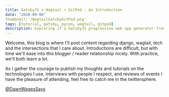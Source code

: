 ```yaml
---
title: GatsbyJS + Wagtail + GitPod : An Introduction
date: "2020-09-06"
thumbnail:'/WagtailGatsbyGitPod.png'
tags: [tutorial, gatsby, pycon, wagtail, gitpod]
description: Exploring if a GatsbyJS progressive web app generator frontend with a headless Wagtail backend could be a solution for small-sized clients and personal projects when I want to "whip something up" quickly without sacrificing design, performance, hosting costs, user or site editor experience?
---
```


Welcome, this blog is where I'll post content regarding django, wagtail, tech and the intersections that I care about. Introductions are difficult, but with time we'll ease into this blogger / reader relationship nicely. With practice, we'll both learn a lot.

As I gather the courage to publish my thoughts and tutorials on the technologies I use, interviews with people I respect, and reviews of events I have the pleasure of attending, feel free to catch me in the twittersphere.

[@DawnWagesSays](https://twitter.com/DawnWagesSays)
